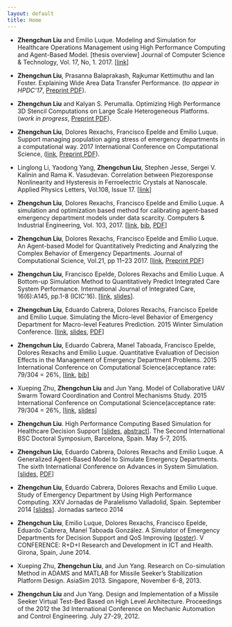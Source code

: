 ```yaml
---
layout: default
title: Home
---
```


- __Zhengchun Liu__ and Emilio Luque. Modeling and Simulation for Healthcare Operations Management using High Performance Computing and Agent-Based Model. [thesis overview] Journal of Computer Science & Technology, Vol. 17, No, 1. 2017. [[link](http://journal.info.unlp.edu.ar/wp-content/uploads/2017/05/JCST-44-Thesis-Overview-2.pdf)]

- __Zhengchun Liu__, Prasanna Balaprakash, Rajkumar Kettimuthu and Ian Foster. Explaining Wide Area Data Transfer Performance. (_to appear in HPDC'17_, [Preprint PDF](http://www.mcs.anl.gov/~zcliu/files/Explaining%20Wide%20Area%20Data%20Transfer%20Performance.pdf)).

- __Zhengchun Liu__ and Kalyan S. Perumalla. Optimizing High Performance 3D Stencil Computations on Large Scale Heterogeneous Platforms. (_work in progress_, [Preprint PDF](file/B2R-3d.pdf)).

- __Zhengchun Liu__, Dolores Rexachs, Francisco Epelde and Emilio Luque. Support managing population aging stress of emergency departments in a computational way. 2017 International Conference on Computational Science, ([link](https://doi.org/10.1016/j.procs.2017.05.147), [Preprint PDF](file/aging-iccs2017.pdf)).

- Linglong Li, Yaodong Yang, __Zhengchun Liu__, Stephen Jesse, Sergei V. Kalinin and Rama K. Vasudevan. Correlation between Piezoresponse Nonlinearity and Hysteresis in Ferroelectric Crystals at Nanoscale. Applied Physics Letters, Vol.108, Issue 17. [[link](https://doi.org/10.1063/1.4947533)]

- __Zhengchun Liu__, Dolores Rexachs, Francisco Epelde and Emilio Luque. A simulation and optimization based method for calibrating agent-based emergency department models under data scarcity. Computers & Industrial Engineering, Vol. 103, 2017. [[link](https://doi.org/10.1016/j.cie.2016.11.036), [bib](zhengchun-liu-bibtex.html#abm-calibration), [PDF](file/abm-calibration-zhengchun-liu.pdf)]

- __Zhengchun Liu__, Dolores Rexachs, Francisco Epelde and Emilio Luque. An Agent-based Model for Quantitatively Predicting and Analyzing the Complex Behavior of Emergency Departments. Journal of Computational Science, Vol.21, pp 11–23 2017. [[link](https://doi.org/10.1016/j.jocs.2017.05.015), [Preprint PDF](file/abm-ed-mdl_Zhengchun-Liu.pdf)]

- __Zhengchun Liu__, Francisco Epelde, Dolores Rexachs and Emilio Luque. A Bottom-up Simulation Method to Quantitatively Predict Integrated Care System Performance. International Journal of Integrated Care, 16(6):A145, pp.1-8 (ICIC'16). [[link](http://www.ijic.org/articles/abstract/10.5334/ijic.2693/), [slides](file/5.8_Zhengchun_Liu_139.pdf)].

- __Zhengchun Liu__, Eduardo Cabrera, Dolores Rexachs, Francisco Epelde and Emilio Luque. Simulating the Micro-level Behavior of Emergency Department for Macro-level Features Prediction. 2015 Winter Simulation Conference. [[link](https://doi.org/10.1109/WSC.2015.7408162), [slides](file/Z.Liu-WSC-2015.pdf), [PDF](file/wsc15-micro2macro.pdf)]

- __Zhengchun Liu__, Eduardo Cabrera, Manel Taboada, Francisco Epelde, Dolores Rexachs and Emilio Luque. Quantitative Evaluation of Decision Effects in the Management of Emergency Department Problems. 2015 International Conference on Computational Science(acceptance rate: 79/304 = 26%, [[link](https://doi.org/10.1016/j.procs.2015.05.265), [bib](zhengchun-liu-bibtex.html#liu-iccs2015)]

- Xueping Zhu, __Zhengchun Liu__ and Jun Yang. Model of Collaborative UAV Swarm Toward Coordination and Control Mechanisms Study. 2015 International Conference on Computational Science(acceptance rate: 79/304 = 26%, [[link](https://doi.org/10.1016/j.procs.2015.05.274), [slides](file/uav-agent.pdf)]

- __Zhengchun Liu__. High Performance Computing Based Simulation for Healthcare Decision Support [[slides](file/zliu-bsc-2015.pdf), [abstract](file/Extended-Research-Abstract.pdf)]. The Second International BSC Doctoral Symposium, Barcelona, Spain. May 5-7, 2015.

- __Zhengchun Liu__, Eduardo Cabrera, Dolores Rexachs and Emilio Luque. A Generalized Agent-Based Model to Simulate Emergency Departments. The sixth International Conference on Advances in System Simulation. [[slides](file/SIMUL_2014_slide.pdf), [PDF](file/SIMUL_2014_article.pdf)]

- __Zhengchun Liu__, Eduardo Cabrera, Dolores Rexachs and Emilio Luque. Study of Emergency Department by Using High Performance Computing. XXV Jornadas de Paralelismo Valladolid, Spain. September 2014 [[slides](file/Jornadas_sarteco_2014.pdf)]. Jornadas sarteco 2014

- __Zhengchun Liu__, Emilio Luque, Dolores Rexachs, Francisco Epelde, Eduardo Cabrera, Manel Taboada González. A Simulator of Emergency Departments for Decision Support and QoS Improving ([poster](file/girona_ict_poster.pdf)). V CONFERENCE: R+D+I Research and Development in ICT and Health. Girona, Spain, June 2014.

- Xueping Zhu, __Zhengchun Liu__, and Jun Yang. Research on Co-simulation Method in ADAMS and MATLAB for Missile Seeker’s Stabilization Platform Design. AsiaSim 2013. Singapore, November 6-8, 2013.

- __Zhengchun Liu__ and Jun Yang. Design and Implementation of a Missile Seeker Virtual Test-Bed Based on High Level Architecture. Proceedings of the 2012 the 3d International Conference on Mechanic Automation and Control Engineering. July 27-29, 2012.